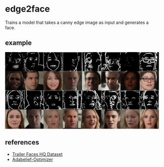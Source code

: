# edge2face

Trains a model that takes a canny edge image as input and generates a face.

## example
![sample](assets/img.jpg)

## references
- [Trailer Faces HQ Dataset](https://huggingface.co/datasets/justinpinkney/trailer-faces-hq)
- [Adabelief-Optimizer](https://github.com/juntang-zhuang/Adabelief-Optimizer)
